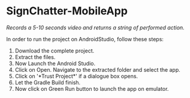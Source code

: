 <h1>SignChatter-MobileApp</h1>

*Records a 5-10 seconds video and returns a string of performed action.*  

<p>In order to run the project on AndroidStudio, follow these steps:</p>
<ol>
<li>Download the complete project.</li>
<li>Extract the files.</li>
<li>Now Launch the Android Studio.</li>
<li>Click on Open. Navigate to the extracted folder and select the app.</li>
<li>Click on '*Trust Project*' if a dialogue box opens.</li>
<li>Let the Gradle Build finish.</li>
<li>Now click on Green Run button to launch the app on emulator.</li>
</ol>
